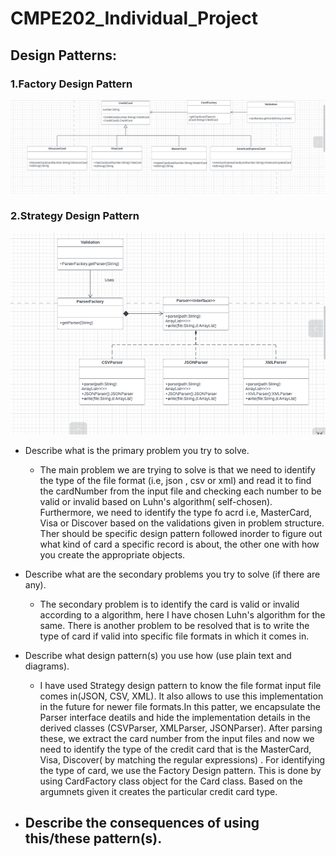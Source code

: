 # CMPE202_Individual_Project
## Design Patterns:

### 1.Factory Design Pattern
![alt-text](https://github.com/jsourya/CMPE202_Individual_Project/blob/main/IndividualProject/images/image_2022_12_07T04_34_48_006Z.png)
### 2.Strategy Design Pattern

![alt-text](https://github.com/jsourya/CMPE202_Individual_Project/blob/main/IndividualProject/images/image_2022_12_07T04_42_59_857Z.png)
- Describe what is the primary problem you try to solve.
  - The main problem we are trying to solve is that we need to identify the type of the file format (i.e, json , csv or xml) and read it to find the cardNumber from the input file and checking each number to be valid or invalid based on Luhn's algorithm( self-chosen). Furthermore, we need to identify the type fo acrd i.e, MasterCard, Visa or Discover based on the validations given in problem structure. Ther should be specific design pattern followed inorder to figure out what kind of card a specific record is about, the other one with how you create the appropriate objects.
  

- Describe what are the secondary problems you try to solve (if there are any).
  - The secondary problem is to identify the card is valid or invalid according to a algorithm, here I have chosen Luhn's algorithm for the same. There is another problem to be resolved that is to write the type of card if valid into specific file formats in which it comes in.

- Describe what design pattern(s) you use how (use plain text and diagrams).
  - I have used Strategy design pattern to know the file format input file comes in(JSON, CSV, XML). It also allows to use this implementation in the future for newer file formats.In this patter, we encapsulate the Parser interface deatils and hide the implementation details in the derived classes (CSVParser, XMLParser, JSONParser). After parsing these, we extract the card number from the input files and now we need to identify the type of the credit card that is the MasterCard, Visa, Discover( by matching the regular expressions) . For identifying the type of card, we use the Factory Design pattern. This is done by using CardFactory class object for the Card class. Based on the argumnets given it creates the particular credit  card type.

- Describe the consequences of using this/these pattern(s).
  - 
